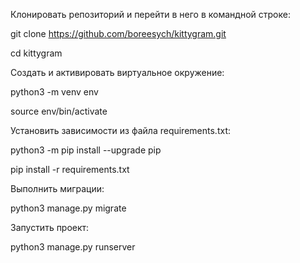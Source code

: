 Клонировать репозиторий и перейти в него в командной строке:

git clone https://github.com/boreesych/kittygram.git

cd kittygram

Cоздать и активировать виртуальное окружение:

python3 -m venv env

source env/bin/activate

Установить зависимости из файла requirements.txt:

python3 -m pip install --upgrade pip

pip install -r requirements.txt

Выполнить миграции:

python3 manage.py migrate

Запустить проект:

python3 manage.py runserver